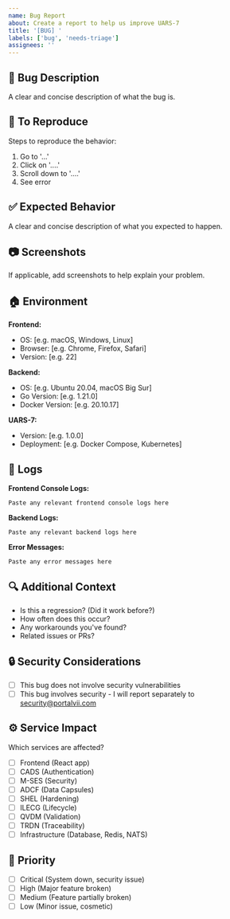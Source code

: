 ```yaml
---
name: Bug Report
about: Create a report to help us improve UARS-7
title: '[BUG] '
labels: ['bug', 'needs-triage']
assignees: ''
---
```


## 🐛 Bug Description
A clear and concise description of what the bug is.

## 🔄 To Reproduce
Steps to reproduce the behavior:
1. Go to '...'
2. Click on '....'
3. Scroll down to '....'
4. See error

## ✅ Expected Behavior
A clear and concise description of what you expected to happen.

## 📷 Screenshots
If applicable, add screenshots to help explain your problem.

## 🏠 Environment
**Frontend:**
- OS: [e.g. macOS, Windows, Linux]
- Browser: [e.g. Chrome, Firefox, Safari]
- Version: [e.g. 22]

**Backend:**
- OS: [e.g. Ubuntu 20.04, macOS Big Sur]
- Go Version: [e.g. 1.21.0]
- Docker Version: [e.g. 20.10.17]

**UARS-7:**
- Version: [e.g. 1.0.0]
- Deployment: [e.g. Docker Compose, Kubernetes]

## 📄 Logs
**Frontend Console Logs:**
```
Paste any relevant frontend console logs here
```

**Backend Logs:**
```
Paste any relevant backend logs here
```

**Error Messages:**
```
Paste any error messages here
```

## 🔍 Additional Context
- Is this a regression? (Did it work before?)
- How often does this occur?
- Any workarounds you've found?
- Related issues or PRs?

## 🔒 Security Considerations
- [ ] This bug does not involve security vulnerabilities
- [ ] This bug involves security - I will report separately to security@portalvii.com

## ⚙️ Service Impact
Which services are affected?
- [ ] Frontend (React app)
- [ ] CADS (Authentication)
- [ ] M-SES (Security)
- [ ] ADCF (Data Capsules)
- [ ] SHEL (Hardening)
- [ ] ILECG (Lifecycle)
- [ ] QVDM (Validation)
- [ ] TRDN (Traceability)
- [ ] Infrastructure (Database, Redis, NATS)

## 🎨 Priority
- [ ] Critical (System down, security issue)
- [ ] High (Major feature broken)
- [ ] Medium (Feature partially broken)
- [ ] Low (Minor issue, cosmetic)
